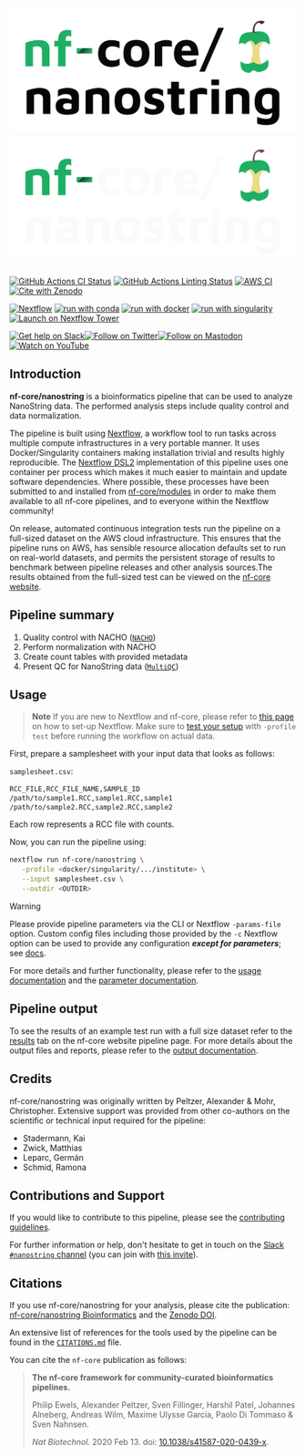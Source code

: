 # ![nf-core/nanostring](docs/images/nf-core-nanostring_logo_light.png#gh-light-mode-only) ![nf-core/nanostring](docs/images/nf-core-nanostring_logo_dark.png#gh-dark-mode-only)

[![GitHub Actions CI Status](https://github.com/nf-core/nanostring/workflows/nf-core%20CI/badge.svg)](https://github.com/nf-core/nanostring/actions?query=workflow%3A%22nf-core+CI%22)
[![GitHub Actions Linting Status](https://github.com/nf-core/nanostring/workflows/nf-core%20linting/badge.svg)](https://github.com/nf-core/nanostring/actions?query=workflow%3A%22nf-core+linting%22)
[![AWS CI](https://img.shields.io/badge/CI%20tests-full%20size-FF9900?labelColor=000000&logo=Amazon%20AWS)](https://nf-co.re/nanostring/results)[![Cite with Zenodo](http://img.shields.io/badge/DOI-10.5281/zenodo.8028303-1073c8?labelColor=000000)](https://doi.org/10.5281/zenodo.8028303)

[![Nextflow](https://img.shields.io/badge/nextflow%20DSL2-%E2%89%A523.04.0-23aa62.svg)](https://www.nextflow.io/)
[![run with conda](http://img.shields.io/badge/run%20with-conda-3EB049?labelColor=000000&logo=anaconda)](https://docs.conda.io/en/latest/)
[![run with docker](https://img.shields.io/badge/run%20with-docker-0db7ed?labelColor=000000&logo=docker)](https://www.docker.com/)
[![run with singularity](https://img.shields.io/badge/run%20with-singularity-1d355c.svg?labelColor=000000)](https://sylabs.io/docs/)
[![Launch on Nextflow Tower](https://img.shields.io/badge/Launch%20%F0%9F%9A%80-Nextflow%20Tower-%234256e7)](https://tower.nf/launch?pipeline=https://github.com/nf-core/nanostring)

[![Get help on Slack](http://img.shields.io/badge/slack-nf--core%20%23nanostring-4A154B?labelColor=000000&logo=slack)](https://nfcore.slack.com/channels/nanostring)[![Follow on Twitter](http://img.shields.io/badge/twitter-%40nf__core-1DA1F2?labelColor=000000&logo=twitter)](https://twitter.com/nf_core)[![Follow on Mastodon](https://img.shields.io/badge/mastodon-nf__core-6364ff?labelColor=FFFFFF&logo=mastodon)](https://mstdn.science/@nf_core)[![Watch on YouTube](http://img.shields.io/badge/youtube-nf--core-FF0000?labelColor=000000&logo=youtube)](https://www.youtube.com/c/nf-core)

## Introduction

**nf-core/nanostring** is a bioinformatics pipeline that can be used to analyze NanoString data. The performed analysis steps include quality control and data normalization.

The pipeline is built using [Nextflow](https://www.nextflow.io), a workflow tool to run tasks across multiple compute infrastructures in a very portable manner. It uses Docker/Singularity containers making installation trivial and results highly reproducible. The [Nextflow DSL2](https://www.nextflow.io/docs/latest/dsl2.html) implementation of this pipeline uses one container per process which makes it much easier to maintain and update software dependencies. Where possible, these processes have been submitted to and installed from [nf-core/modules](https://github.com/nf-core/modules) in order to make them available to all nf-core pipelines, and to everyone within the Nextflow community!

On release, automated continuous integration tests run the pipeline on a full-sized dataset on the AWS cloud infrastructure. This ensures that the pipeline runs on AWS, has sensible resource allocation defaults set to run on real-world datasets, and permits the persistent storage of results to benchmark between pipeline releases and other analysis sources.The results obtained from the full-sized test can be viewed on the [nf-core website](https://nf-co.re/nanostring/results).

## Pipeline summary

1. Quality control with NACHO ([`NACHO`](https://github.com/mcanouil/NACHO/))
2. Perform normalization with NACHO
3. Create count tables with provided metadata
4. Present QC for NanoString data ([`MultiQC`](http://multiqc.info/))

## Usage

> **Note**
> If you are new to Nextflow and nf-core, please refer to [this page](https://nf-co.re/docs/usage/installation) on how
> to set-up Nextflow. Make sure to [test your setup](https://nf-co.re/docs/usage/introduction#how-to-run-a-pipeline)
> with `-profile test` before running the workflow on actual data.

First, prepare a samplesheet with your input data that looks as follows:

`samplesheet.csv`:

```csv
RCC_FILE,RCC_FILE_NAME,SAMPLE_ID
/path/to/sample1.RCC,sample1.RCC,sample1
/path/to/sample2.RCC,sample2.RCC,sample2
```

Each row represents a RCC file with counts.

Now, you can run the pipeline using:

```bash
nextflow run nf-core/nanostring \
   -profile <docker/singularity/.../institute> \
   --input samplesheet.csv \
   --outdir <OUTDIR>
```

> [!WARNING]
> Please provide pipeline parameters via the CLI or Nextflow `-params-file` option. Custom config files including those provided by the `-c` Nextflow option can be used to provide any configuration _**except for parameters**_;
> see [docs](https://nf-co.re/usage/configuration#custom-configuration-files).

For more details and further functionality, please refer to the [usage documentation](https://nf-co.re/nanostring/usage) and the [parameter documentation](https://nf-co.re/nanostring/parameters).

## Pipeline output

To see the results of an example test run with a full size dataset refer to the [results](https://nf-co.re/nanostring/results) tab on the nf-core website pipeline page.
For more details about the output files and reports, please refer to the
[output documentation](https://nf-co.re/nanostring/output).

## Credits

nf-core/nanostring was originally written by Peltzer, Alexander & Mohr, Christopher. Extensive support was provided from other co-authors on the scientific or technical input required for the pipeline:

- Stadermann, Kai
- Zwick, Matthias
- Leparc, Germán
- Schmid, Ramona

## Contributions and Support

If you would like to contribute to this pipeline, please see the [contributing guidelines](.github/CONTRIBUTING.md).

For further information or help, don't hesitate to get in touch on the [Slack `#nanostring` channel](https://nfcore.slack.com/channels/nanostring) (you can join with [this invite](https://nf-co.re/join/slack)).

## Citations

If you use nf-core/nanostring for your analysis, please cite the publication: [nf-core/nanostring Bioinformatics](https://academic.oup.com/bioinformatics/advance-article/doi/10.1093/bioinformatics/btae019/7517109) and the [Zenodo DOI](https://doi.org/10.5281/zenodo.8028303).

An extensive list of references for the tools used by the pipeline can be found in the [`CITATIONS.md`](CITATIONS.md) file.

You can cite the `nf-core` publication as follows:

> **The nf-core framework for community-curated bioinformatics pipelines.**
>
> Philip Ewels, Alexander Peltzer, Sven Fillinger, Harshil Patel, Johannes Alneberg, Andreas Wilm, Maxime Ulysse Garcia, Paolo Di Tommaso & Sven Nahnsen.
>
> _Nat Biotechnol._ 2020 Feb 13. doi: [10.1038/s41587-020-0439-x](https://dx.doi.org/10.1038/s41587-020-0439-x).
